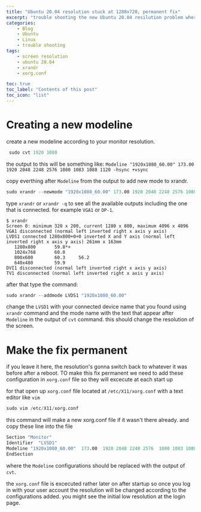 ```yaml
---
title: "Ubuntu 20.04 resolution stuck at 1280x720, permanent fix"
excerpt: "trouble shooting the new Ubuntu 20.04 resilution problem where the resolution needs to be changed every time after a reboot"
categories:
    - Blog
    - Ubuntu
    - Linux
    - trouble shooting
tags:
    - screen resolution
    - ubuntu 20.04
    - xrandr
    - xorg.conf

toc: true
toc_label: "Contents of this post"
toc_icon: "list"
---
```


# Creating a new modeline 

create a new modeline according to your monitor resolution.
```s
 sudo cvt 1920 1080
```
the output to this will be something like:
`Modeline "1920x1080_60.00" 173.00 1920 2048 2248 2576 1080 1083 1088 1120 -hsync +vsync`

copy everthing after `Modeline` from the output to add new mode to xrandr.  
```s 
sudo xrandr --newmode "1920x1080_60.00" 173.00 1920 2048 2248 2576 1080 1083 1088 1120 -hsync +vsync`
```
type `xrandr` or `xrandr -q` to see all the available outputs including the one that is connected. for example `VGA1` or `DP-1`.
```
$ xrandr
Screen 0: minimum 320 x 200, current 1280 x 800, maximum 4096 x 4096
VGA1 disconnected (normal left inverted right x axis y axis)
LVDS1 connected 1280x800+0+0 inverted X and Y axis (normal left inverted right x axis y axis) 261mm x 163mm
   1280x800       59.8*+
   1024x768       60.0
   800x600        60.3     56.2
   640x480        59.9
DVI1 disconnected (normal left inverted right x axis y axis)
TV1 disconnected (normal left inverted right x axis y axis)
```

after that type the command: 
```s
sudo xrandr --addmode LVDS1 "1920x1080_60.00"

```

change the `LVSD1` with your connected device name that you found using `xrandr` command and the mode name with the text that appear after `Modeline` in the output of `cvt` command.
this should change the resolution of the screen.

# Make the fix permanent
if you leave it here, the resolution's gonna switch back to whatever it was before after a reboot. TO make this fix permanent
we need to add these configuration in `xorg.conf` file so they will excecute at each start up

for that open up `xorg.conf` file located at `/etc/X11/xorg.conf` with a text editor like `vim`
```s
sudo vim /etc/X11/xorg.conf
```
this command will make a new xorg.conf file if it wasn't there already.
and copy these line into the file 
```s
Section "Monitor"
Identifier  "LVSD1"
Modeline "1920x1080_60.00"  173.00  1920 2048 2248 2576  1080 1083 1088 1120 -hsync +vsync
EndSection
```
where the `Modeline` configurations should be replaced with the output of `cvt`.

the `xorg.conf` file is excecuted rather later on after startup so once you log in with your user account the resolution will be changed according to the configurations added. you might see the initial low resolution at the login page.
